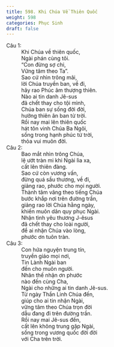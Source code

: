 ```yaml
---
title: 598. Khi Chúa Về Thiên Quốc
weight: 598
categories: Phục Sinh
draft: false
---
```

<dl><dt>Câu 1:</dt><dd data-verse="1">Khi Chúa về thiên quốc, <br/>Ngài phán cùng tôi. <br/>“Con đừng sợ chi, <br/>Vững tâm theo Ta”. <br/>Sao cứ nhìn trông mãi, <br/>lời Chúa truyền ban, về đi, <br/>hãy rao Phúc âm thượng thiên. <br/>Nào ai tin danh Jê-sus <br/>đã chết thay cho tội mình, <br/>Chúa ban sự sống đời đời, <br/>hưởng thiên ân ban từ trời. <br/>Rồi nay mai lên thiên quốc <br/>hát tôn vinh Chúa Ba Ngôi, <br/>sống trong hạnh phúc từ trời, <br/>thỏa vui muôn đời. </dd><dt>Câu 2:</dt><dd data-verse="2">Bao mắt nhìn trông Chúa, <br/>lệ ướt tràn mi khi Ngài lìa xa, <br/>cất lên thiên đàng. <br/>Sao cứ còn vương vấn, <br/>đừng quá sầu thương, về đi, <br/>giảng rao, phước cho mọi người. <br/>Thành tâm vâng theo tiếng Chúa <br/>bước khắp nơi trên đường trần, <br/>giảng rao lời Chúa hằng ngày, <br/>khiến muôn dân quy phục Ngài. <br/>Nhận tình yêu thương J-êsus <br/>đã chết thay cho loài người, <br/>để ai nhận Chúa vào lòng, <br/>phước ơn tuôn tràn. </dd><dt>Câu 3:</dt><dd data-verse="3">Con hứa nguyện trung tín, <br/>truyền giáo mọi nơi, <br/>Tin Lành Ngài ban <br/>đến cho muôn người. <br/>Nhân thế nhận ơn phước <br/>nào đến cùng Cha, <br/>Ngài cho những ai tin danh Jê-sus. <br/>Từ ngày Thần Linh Chúa đến, <br/>giúp cho ai tin nhận Ngài, <br/>vững tâm theo Chúa trọn đời <br/>dẫu đang đi trên đường trần. <br/>Rồi nay mai Jê-sus đến, <br/>cất lên không trung gặp Ngài, <br/>sống trong vương quốc đời đời <br/>với Cha trên trời. </dd></dl>